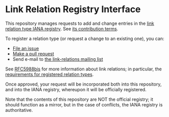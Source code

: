 # Link Relation Registry Interface

This repository manages requests to add and change entries in the [link relation type IANA registry](https://www.iana.org/assignments/link-relations/link-relations.xhtml). See [its contribution terms](.github/CONTRIBUTING.md).

To register a relation type (or request a change to an existing one), you can:

* [File an issue](https://github.com/link-relations/registry/issues/new)
* [Make a pull request](https://github.com/link-relations/registry/compare)
* Send e-mail to [the link-relations mailing list](https://www.ietf.org/mailman/listinfo/link-relations)

See [RFC5988bis](https://mnot.github.io/I-D/rfc5988bis/) for more information about link relations; in particular, the [requirements for registered relation types](https://mnot.github.io/I-D/rfc5988bis/#registered).

Once approved, your request will be incorporated both into this repository, and into the IANA registry, whereupon it will be officially registered.

Note that the contents of this repository are NOT the official registry; it should function as a mirror, but in the case of conflicts, the IANA registry is authoritative.
